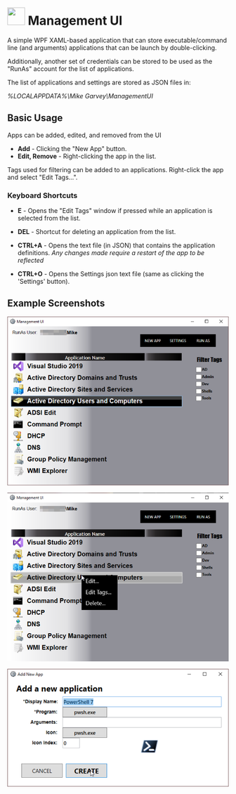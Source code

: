 # <img src="ManagementUI/Media/gear.ico" width="40" height="40"/> Management UI

A simple WPF XAML-based application that can store executable/command line (and arguments) applications that can be launch by double-clicking.

Additionally, another set of credentials can be stored to be used as the "RunAs" account for the list of applications.

The list of applications and settings are stored as JSON files in:

_%LOCALAPPDATA%\Mike Garvey\ManagementUI_

## Basic Usage

Apps can be added, edited, and removed from the UI
* __Add__ - Clicking the "New App" button.
* __Edit, Remove__ - Right-clicking the app in the list.

Tags used for filtering can be added to an applications.  Right-click the app and select "Edit Tags...".

### Keyboard Shortcuts

* __E__ - Opens the "Edit Tags" window if pressed while an application is selected from the list.

* __DEL__ - Shortcut for deleting an application from the list.

* __CTRL+A__ - Opens the text file (in JSON) that contains the application definitions. *Any changes made require a restart of the app to be reflected*

* __CTRL+O__ - Opens the Settings json text file (same as clicking the 'Settings' button).

## Example Screenshots

![(Example UI)](Screenshots/UI_1.png)

![(Example UI #2)](Screenshots/UI_2.png)

![(Example UI #3)](Screenshots/New_App_1.png)